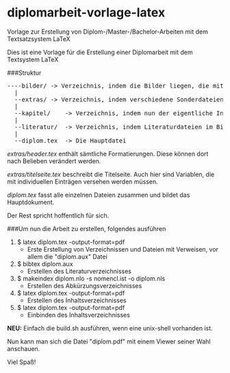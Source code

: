 diplomarbeit-vorlage-latex
==========================

Vorlage zur Erstellung von Diplom-/Master-/Bachelor-Arbeiten mit dem Textsatzsystem LaTeX

Dies ist eine Vorlage für die Erstellung einer Diplomarbeit mit dem Textsystem LaTeX

###Struktur
<pre>
----bilder/	-> Verzeichnis, indem die Bilder liegen, die mit \includegraphics eingebunden werden können
  |
  --extras/	-> Verzeichnis, indem verschiedene Sonderdateien, wie Titelblatt oder Definitionsheader liegen
  |
  --kapitel/	-> Verzeichnis, indem nun der eigentliche Inhalt steht - ausbaubar :-)
  |
  --literatur/	-> Verzeichnis, indem Literaturdateien im BibTeX Format liegen
  |
  --diplom.tex	-> Die Hauptdatei
</pre>
*extras/header.tex* enthält sämtliche Formatierungen. Diese können dort nach Belieben verändert werden.

*extras/titelseite.tex* beschreibt die Titelseite. Auch hier sind Variablen, die mit individuellen Einträgen versehen werden müssen.

*diplom.tex* fasst alle einzelnen Dateien zusammen und bildet das Hauptdokument.

Der Rest spricht hoffentlich für sich.

###Um nun die Arbeit zu erstellen, folgendes ausführen

1. $ latex diplom.tex -output-format=pdf 
	* Erste Erstellung von Verzeichnissen und Dateien mit Verweisen, vor allem die "diplom.aux" Datei 
2. $ bibtex diplom.aux		
	* Erstellen des Literaturverzeichnisses
3. $ makeindex diplom.nlo -s nomencl.ist -o diplom.nls 
	* Erstellen des Abkürzungsverzeichnisses
4. $ latex diplom.tex -output-format=pdf		
	* Erstellen des Inhaltsverzeichnisses
5. $ latex diplom.tex -output-format=pdf
	* Einbinden des Inhaltsverzeichnisses

**NEU:** Einfach die build.sh ausführen, wenn eine unix-shell vorhanden ist.

Nun kann man sich die Datei "diplom.pdf" mit einem Viewer seiner Wahl anschauen.


Viel Spaß! 
